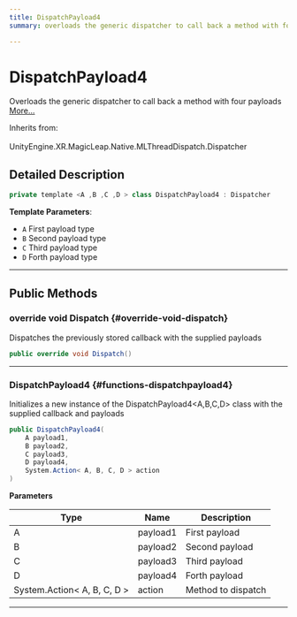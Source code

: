 ```yaml
---
title: DispatchPayload4
summary: overloads the generic dispatcher to call back a method with four payloads 

---
```


# DispatchPayload4




Overloads the generic dispatcher to call back a method with four payloads   [More...](#detailed-description)  


Inherits from: <br></br>UnityEngine.XR.MagicLeap.Native.MLThreadDispatch.Dispatcher



## Detailed Description

```csharp
private template <A ,B ,C ,D > class DispatchPayload4 : Dispatcher 
```


**Template Parameters**: 

  * `A` First payload type
  * `B` Second payload type
  * `C` Third payload type
  * `D` Forth payload type






-----------



## Public Methods

### override void Dispatch {#override-void-dispatch}

Dispatches the previously stored callback with the supplied payloads 

```csharp
public override void Dispatch()
```






-----------

###  DispatchPayload4 {#functions-dispatchpayload4}

Initializes a new instance of the DispatchPayload4&lt;A,B,C,D&gt; class with the supplied callback and payloads 

```csharp
public DispatchPayload4(
    A payload1,
    B payload2,
    C payload3,
    D payload4,
    System.Action< A, B, C, D > action
)
```


**Parameters**

| Type | Name  | Description  | 
|--|--|--|
| A |payload1|First payload|
| B |payload2|Second payload|
| C |payload3|Third payload|
| D |payload4|Forth payload|
| System.Action&lt; A, B, C, D &gt; |action|Method to dispatch|






-----------


